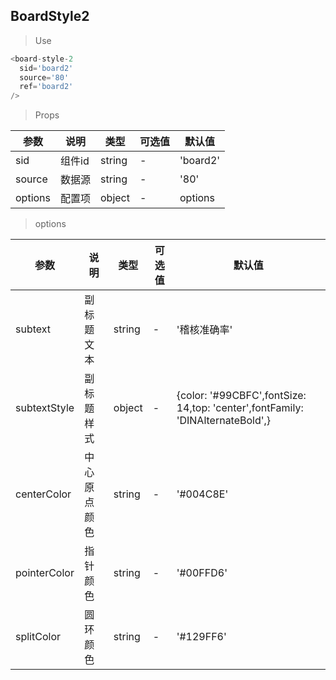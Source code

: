 ## BoardStyle2

> Use
```javascript
<board-style-2
  sid='board2'
  source='80'
  ref='board2'
/>
```

> Props

参数|说明|类型|可选值|默认值
-|-|-|-|-|
sid|组件id|string|-|'board2'
source|数据源|string|-|'80'
options|配置项|object|-|options

> options

参数|说明|类型|可选值|默认值
-|-|-|-|-|
subtext|副标题文本|string|-|'稽核准确率'
subtextStyle|副标题样式|object|-|{color: '#99CBFC',fontSize: 14,top: 'center',fontFamily: 'DINAlternateBold',}
centerColor|中心原点颜色|string|-|'#004C8E'
pointerColor|指针颜色|string|-|'#00FFD6'
splitColor|圆环颜色|string|-|'#129FF6'
